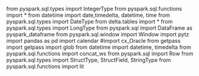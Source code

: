 from pyspark.sql.types import IntegerType
from pyspark.sql.functions import *
from datetime import date,timedelta, datetime, time
from pyspark.sql.types import DateType
from delta.tables import *
from pyspark.sql.types import LongType
from pyspark.sql import DataFrame as pyspark_dataframe
from pyspark.sql.window import Window
import pytz
import pandas as pd
import calendar
#import cx_Oracle
from getpass import getpass
import glob 
from datetime import datetime, timedelta
from pyspark.sql.functions import concat_ws
from pyspark.sql import Row
from pyspark.sql.types import StructType, StructField, StringType
from pyspark.sql.functions import lit
